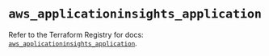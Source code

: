 # `aws_applicationinsights_application`

Refer to the Terraform Registry for docs: [`aws_applicationinsights_application`](https://registry.terraform.io/providers/hashicorp/aws/5.78.0/docs/resources/applicationinsights_application).
